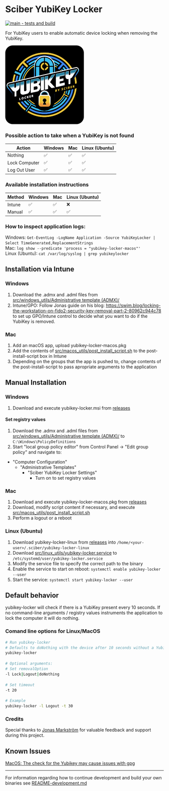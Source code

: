 # Sciber YubiKey Locker
[![main - tests and build](https://github.com/sciber-io/yubikey-locker/actions/workflows/ci.yml/badge.svg?branch=main)](https://github.com/sciber-io/yubikey-locker/actions/workflows/ci.yml)

For YubiKey users to enable automatic device locking when removing the YubiKey.

<img src="images/sciber_yklocker.png" alt="YubiKey Autolocker by Sciber" width="250"/>




### Possible action to take when a YubiKey is not found
| Action        | Windows   | Mac  | Linux (Ubuntu)  |
| ---           | ---       | ---  | ---    |
| Nothing       | ✅       | ✅   | ✅    |
| Lock Computer | ✅       | ✅   | ✅    |
| Log Out User  | ✅       | ✅   | ✅    |

### Available installation instructions
| Method        | Windows   | Mac   | Linux (Ubuntu) |
| ---           | ---       | ---  | ---    |
| Intune        | ✅       | ✅   | ❌
| Manual        | ✅       | ✅   | ✅    |

### How to inspect application logs:
Windows: ```Get-EventLog -LogName Application -Source YubiKeyLocker | Select TimeGenerated,ReplacementStrings ```  
Mac:   ```log show --predicate 'process = "yubikey-locker-macos"' ```  
Linux (Ubuntu):  ```cat /var/log/syslog | grep yubikeylocker ```  


## Installation via Intune
### Windows
1. Download the .admx and .adml files from [src/windows_utils/Administrative template (ADMX)/](src/windows_utils/Administrative%20template%20(ADMX)/)
2. Intune/GPO: Follow Jonas guide on his blog: https://swjm.blog/locking-the-workstation-on-fido2-security-key-removal-part-2-80962c944c78 to set up GPO/Intune control to decide what you want to do if the YubiKey is removed.
### Mac
1. Add an macOS app, upload yubikey-locker-macos.pkg
2. Add the contents of [src/macos_utils/post_install_script.sh](src/macos_utils/post_install_script.sh) to the post-install-script box in Intune
3. Depending on the groups that the app is pushed to, change contents of the post-install-script to pass apropriate arguments to the application


## Manual Installation
### Windows
1. Download and execute yubikey-locker.msi from [releases](https://github.com/sciber-io/yubikey-locker/releases)
#### Set registry values

1. Download the .admx and .adml files from [src/windows_utils/Administrative template (ADMX)/](src/windows_utils/Administrative%20template%20(ADMX)/) to `C:\Windows\PolicyDefinitions`
2. Start "local group policy editor" from Control Panel -> "Edit group policy" and navigate to:
  - "Computer Configuration"
    - "Administrative Templates"
      - "Sciber YubiKey Locker Settings"
        - Turn on to set registry values

### Mac
1. Download and execute yubikey-locker-macos.pkg from [releases](https://github.com/sciber-io/yubikey-locker/releases)
2. Download, modify script content if necessary, and execute [src/macos_utils/post_install_script.sh](src/macos_utils/post_install_script.sh)
3. Perform a logout or a reboot

### Linux (Ubuntu)
1. Download yubikey-locker-linux from [releases](https://github.com/sciber-io/yubikey-locker/releases) into  `/home/<your-user>/.sciber/yubikey-locker-linux `
2. Download [src/linux_utils/yubikey-locker.service](src/linux_utils/yubikey-locker.service) to `/etc/systemd/user/yubikey-locker.service`
3. Modify the service file to specify the correct path to the binary
4. Enable the service to start on reboot:  ```systemctl enable yubikey-locker --user ```
5. Start the service:  ```systemctl start yubikey-locker --user ```



## Default behavior
yubikey-locker will check if there is a YubiKey present every 10 seconds. If no command-line arguments / registry values instruments the application to lock the computer it will do nothing.






### Comand line options for Linux/MacOS
```bash
# Run yubikey-locker
# Defaults to doNothing with the device after 10 seconds without a YubiKey
yubikey-locker

# Optional arguments:
# Set removalOption
-l Lock|Logout|doNothing

# Set timeout
-t 20

# Example
yubikey-locker -l Logout -t 30
```


### Credits
Special thanks to [Jonas Markström](https://github.com/JMarkstrom/) for valuable feedback and support during this project.


## Known Issues
[MacOS: The check for the Yubikey may cause issues with gpg](https://github.com/sciber-io/yubikey-locker/issues/78)
____
For information regarding how to continue development and build your own binaries see [README-development.md](README_development.md)
